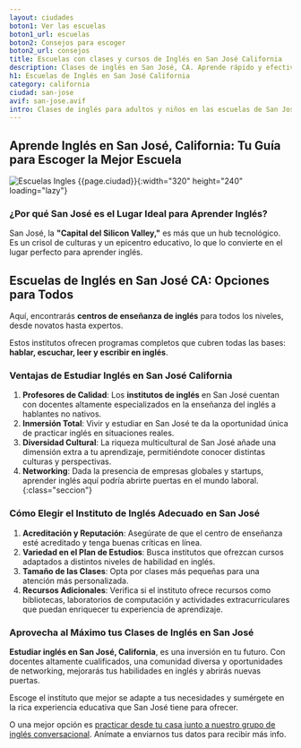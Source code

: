 ```yaml
---
layout: ciudades
boton1: Ver las escuelas
boton1_url: escuelas
boton2: Consejos para escoger
boton2_url: consejos
title: Escuelas con clases y cursos de Inglés en San José California
description: Clases de inglés en San José, CA. Aprende rápido y efectivamente con escuelas y cursos para adultos y niños. ¡Habla como un nativo, descubre más!
h1: Escuelas de Inglés en San José California
category: california
ciudad: san-jose
avif: san-jose.avif
intro: Clases de inglés para adultos y niños en las escuelas de San José CA
---
```

## Aprende Inglés en San José, California: Tu Guía para Escoger la Mejor Escuela

![Escuelas Ingles {{page.ciudad}}]({{site.baseurl}}/img/{{page.avif}} "Clases inglés {{page.ciudad|capitalize}}"){:width="320" height="240" loading="lazy"}

### ¿Por qué San José es el Lugar Ideal para Aprender Inglés?

San José, la **"Capital del Silicon Valley,"** es más que un hub tecnológico. Es un crisol de culturas y un epicentro educativo, lo que lo convierte en el lugar perfecto para aprender inglés.

## Escuelas de Inglés en San José CA: Opciones para Todos

Aquí, encontrarás **centros de enseñanza de inglés** para todos los niveles, desde novatos hasta expertos.

Estos institutos ofrecen programas completos que cubren todas las bases: **hablar, escuchar, leer y escribir en inglés**.

### Ventajas de Estudiar Inglés en San José California

1. **Profesores de Calidad**: Los **institutos de inglés** en San José cuentan con docentes altamente especializados en la enseñanza del inglés a hablantes no nativos.
2. **Inmersión Total**: Vivir y estudiar en San José te da la oportunidad única de practicar inglés en situaciones reales.
3. **Diversidad Cultural**: La riqueza multicultural de San José añade una dimensión extra a tu aprendizaje, permitiéndote conocer distintas culturas y perspectivas.
4. **Networking**: Dada la presencia de empresas globales y startups, aprender inglés aquí podría abrirte puertas en el mundo laboral.
{:class="seccion"}

### Cómo Elegir el Instituto de Inglés Adecuado en San José

1. **Acreditación y Reputación**: Asegúrate de que el centro de enseñanza esté acreditado y tenga buenas críticas en línea.
2. **Variedad en el Plan de Estudios**: Busca institutos que ofrezcan cursos adaptados a distintos niveles de habilidad en inglés.
3. **Tamaño de las Clases**: Opta por clases más pequeñas para una atención más personalizada.
4. **Recursos Adicionales**: Verifica si el instituto ofrece recursos como bibliotecas, laboratorios de computación y actividades extracurriculares que puedan enriquecer tu experiencia de aprendizaje.

### Aprovecha al Máximo tus Clases de Inglés en San José

**Estudiar inglés en San José, California**, es una inversión en tu futuro. Con docentes altamente cualificados, una comunidad diversa y oportunidades de networking, mejorarás tus habilidades en inglés y abrirás nuevas puertas.

Escoge el instituto que mejor se adapte a tus necesidades y sumérgete en la rica experiencia educativa que San José tiene para ofrecer.

O una mejor opción es [practicar desde tu casa junto a nuestro grupo de inglés conversacional]({{'clases-en-linea'|relative_url}}). Anímate a enviarnos tus datos para recibir más info.
